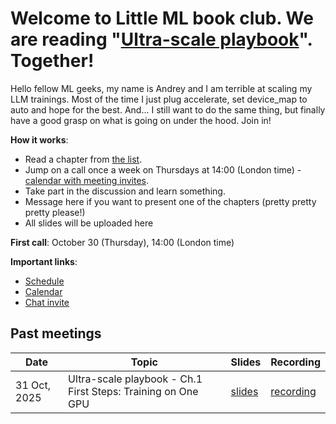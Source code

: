 # Welcome to Little ML book club. We are reading "[Ultra-scale playbook](https://huggingface.co/spaces/nanotron/ultrascale-playbook)". Together!

Hello fellow ML geeks, my name is Andrey and I am terrible at scaling my LLM trainings. Most of the time I just plug accelerate, set device_map to auto and hope for the best. And... I still want to do the same thing, but finally have a good grasp on what is going on under the hood. Join in!

**How it works**: 
- Read a chapter from [the list](https://docs.google.com/spreadsheets/d/157L7VW-2M1KcwJoRtzadagpJ7LOpos338oEwj8kp2XQ/edit?usp=sharing).  
- Jump on a call once a week on Thursdays at 14:00 (London time) - [calendar with meeting invites](https://calendar.google.com/calendar/u/2?cid=ZTM4ZmMwYTM5MDhmZjkwNjcwY2EyZDRlNmQzYThjODZmM2I2NzZkMzZiNWExNzc4NWY3MTE4NTk3MDJkNWJlYkBncm91cC5jYWxlbmRhci5nb29nbGUuY29t).
- Take part in the discussion and learn  something.
- Message here if you want to present one of the chapters (pretty pretty pretty please!)
- All slides will be uploaded here

**First call**: October 30 (Thursday), 14:00 (London time)

**Important links**:
- [Schedule](https://docs.google.com/spreadsheets/d/157L7VW-2M1KcwJoRtzadagpJ7LOpos338oEwj8kp2XQ/edit?usp=sharing)
- [Calendar](https://calendar.google.com/calendar/u/2?cid=ZTM4ZmMwYTM5MDhmZjkwNjcwY2EyZDRlNmQzYThjODZmM2I2NzZkMzZiNWExNzc4NWY3MTE4NTk3MDJkNWJlYkBncm91cC5jYWxlbmRhci5nb29nbGUuY29t)
- [Chat invite](https://t.me/+bleQ2wfB4DBjMGZk)

## Past meetings

| Date | Topic | Slides | Recording |
|------|-------|--------|-----------|
| 31 Oct, 2025 | Ultra-scale playbook - Ch.1 First Steps: Training on One GPU | [slides](./ultra_scale_playbook/little_ml_book_club_ultra_scale_playbook_ch1_first_steps_training_on_one_gpu.pdf) | [recording](https://www.youtube.com/watch?v=hkGYk0wYUho) |
